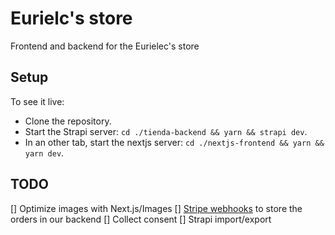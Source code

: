 # Eurielc's store

Frontend and backend for the Eurielec's store

## Setup

To see it live:

- Clone the repository.
- Start the Strapi server: `cd ./tienda-backend && yarn && strapi dev`.
- In an other tab, start the nextjs server: `cd ./nextjs-frontend && yarn && yarn dev`.

## TODO

[] Optimize images with Next.js/Images
[] [Stripe webhooks](https://stripe.com/docs/payments/checkout/fulfill-orders) to store the orders in our backend
[] Collect consent
[] Strapi import/export